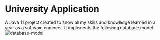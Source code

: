 # University Application
A Java 11 project created to show all my skills and knowledge learned in a year as a software engineer. It implements the following database model.
![database-model](https://user-images.githubusercontent.com/92128380/220084775-f175a41d-3c48-4b38-840a-9e469d81ef29.png)
